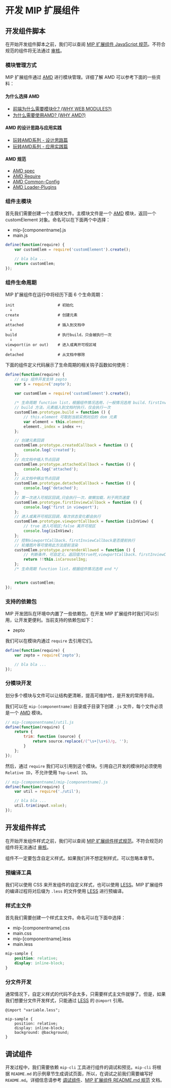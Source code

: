 开发 MIP 扩展组件
==============



开发组件脚本
------

在开始开发组件脚本之前，我们可以查阅 [MIP 扩展组件 JavaScript 规范](./spec-javascript.md)。不符合规范的组件将无法通过 [审核](./approve.md)。


### 模块管理方式

MIP 扩展组件通过 [AMD](https://github.com/amdjs/amdjs-api/wiki/AMD) 进行模块管理。详细了解 AMD 可以参考下面的一些资料：

#### 为什么选择 AMD

- [前端为什么需要模块化? (WHY WEB MODULES?)](http://requirejs.org/docs/why.html)
- [为什么需要使用AMD? (WHY AMD?)](http://requirejs.org/docs/whyamd.html)

#### AMD 的设计思路与应用实践

- [玩转AMD系列 - 设计思路篇](http://efe.baidu.com/blog/dissecting-amd-what/)
- [玩转AMD系列 - 应用实践篇](http://efe.baidu.com/blog/dissecting-amd-how/)

#### AMD 规范

- [AMD spec](https://github.com/amdjs/amdjs-api/wiki/AMD)
- [AMD Require](https://github.com/amdjs/amdjs-api/wiki/require)
- [AMD Common-Config](https://github.com/amdjs/amdjs-api/wiki/Common-Config)
- [AMD Loader-Plugins](https://github.com/amdjs/amdjs-api/wiki/Loader-Plugins)


### 组件主模块

首先我们需要创建一个主模块文件。主模块文件是一个 [AMD](https://github.com/amdjs/amdjs-api/wiki/AMD) 模块，返回一个 customElement 对象。命名可以在下面两个中选择：

- mip-[componentname].js
- main.js

```javascript
define(function(require) {
    var customElem = require('customElement').create();

    // bla bla ...
    return customElem;
});
```

### 组件生命周期

MIP 扩展组件在运行中将经历下面 6 个生命周期：

```
init                   # 初始化  
  ↓  
create                 # 创建元素  
  ↓  
attached               # 插入到文档中  
  ↓   
build                  # 执行build，只会被执行一次   
  ↓     
viewport(in or out)    # 进入或离开可视区域   
  ↓    
detached               # 从文档中移除
```

下面的组件定义代码展示了生命周期的相关钩子函数如何使用：

```javascript
define(function(require) {
    // mip 组件开发支持 zepto
    var $ = require('zepto');
    
    var customElem = require('customElement').create();

    /* 生命周期 function list，根据组件情况选用，（一般情况选用 build、firstInviewCallback） start */
    // build 方法，元素插入到文档时执行，仅会执行一次
    customElem.prototype.build = function () {
        // this.element 可取到当前实例对应的 dom 元素
        var element = this.element;
        element._index = index ++;
    };

    // 创建元素回调
    customElem.prototype.createdCallback = function () {
        console.log('created');
    };
    // 向文档中插入节点回调
    customElem.prototype.attachedCallback = function () {
        console.log('attached');
    };
    // 从文档中移出节点回调
    customElem.prototype.detachedCallback = function () {
        console.log('detached');
    };
    // 第一次进入可视区回调,只会执行一次，做懒加载，利于网页速度
    customElem.prototype.firstInviewCallback = function () {
        console.log('first in viewport');
    };
    // 进入或离开可视区回调，每次状态变化都会执行
    customElem.prototype.viewportCallback = function (isInView) {
        // true 进入可视区;false 离开可视区
        console.log(isInView);
    };
    // 控制viewportCallback、firstInviewCallback是否提前执行
    // 轮播图片等可使用此方法提前渲染
    customElem.prototype.prerenderAllowed = function () {
        // 判断条件，可自定义。返回值为true时,viewportCallback、firstInviewCallback会在元素build后执行
        return !!this.isCarouselImg;
    };
    /* 生命周期 function list，根据组件情况选用 end */


    return customElem;
});
```

### 支持的依赖包

MIP 开发团队在环境中内置了一些依赖包，在开发 MIP 扩展组件时我们可以引用，让开发更便利。当前支持的依赖包如下：

- zepto

我们可以在模块内通过 `require` 去引用它们。

```javascript
define(function(require) {
    var zepto = require('zepto');

    // bla bla ...
});
```


### 分模块开发

划分多个模块与文件可以让结构更清晰，提高可维护性，是开发的常用手段。

我们可以在 `mip-[componentname]` 目录或子目录下创建 `.js` 文件，每个文件必须是一个 [AMD](https://github.com/amdjs/amdjs-api/wiki/AMD) 模块。

```javascript
// mip-[componentname]/util.js
define(function(require) {
    return {
        trim: function (source) {
            return source.replace(/(^\s+|\s+$)/g, '');
        }
    };
});
```

然后，通过 `require` 我们可以引用到这个模块。引用自己开发的模块时必须使用 `Relative ID`，不允许使用 `Top-Level ID`。

```javascript
// mip-[componentname]/mip-[componentname].js
define(function(require) {
    var util = require('./util');

    // bla bla ...
    util.trim(input.value);
});
```


开发组件样式
------

在开始开发组件样式之前，我们可以查阅 [MIP 扩展组件样式规范](./spec-style.md)。不符合规范的组件将无法通过 [审核](./approve.md)。

组件不一定要包含自定义样式。如果我们并不想定制样式，可以忽略本章节。


### 预编译工具

我们可以使用 CSS 来开发组件的自定义样式，也可以使用 [LESS](http://lesscss.org/)。MIP 扩展组件的编译过程将对后缀为 `.less` 的文件使用 [LESS](http://lesscss.org/) 进行预编译。


### 样式主文件

首先我们需要创建一个样式主文件。命名可以在下面中选择：

- mip-[componentname].css
- main.css
- mip-[componentname].less
- main.less

```css
mip-sample {
    position: relative;
    display: inline-block;
}
```

### 分文件开发

通常情况下，自定义样式的代码不会太多，只需要样式主文件就够了。但是，如果我们想要分文件开发样式，只能通过 [LESS](http://lesscss.org/) 的 `@import` 引用。

```less
@import "variable.less";

mip-sample {
    position: relative;
    display: inline-block;
    background: @background;
}
```



调试组件
------

开发过程中，我们需要依赖 `mip-cli` 工具进行组件的调试和预览。`mip-cli` 将根据 `README.md` 的示例章节生成调试页面，所以，在调试之前我们需要编写好 `README.md`。详细信息请参考 [调试组件](./debug.md)、[MIP 扩展组件 README.md 规范](./spec-readme-md.md) 文档。

